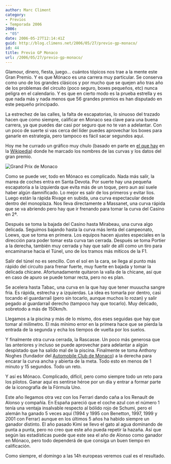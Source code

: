 ```yaml
---
author: Marc Climent
category:
- Previos
- Temporada 2006
2006:
- "05"
date: 2006-05-27T12:14:41Z
guid: http://blog.climens.net/2006/05/27/previo-gp-monaco/
id: 44
title: Previo GP Monaco
url: /2006/05/27/previo-gp-monaco/
---
```


Glamour, dinero, fiesta, juego&#8230; cuántos tópicos nos trae a la mente este Gran Premio. Y es que Mónaco es una carrera muy particular. Se conserva como uno de los grandes clásicos y por mucho que se quejen año tras año de los problemas del circuito (poco seguro, boxes pequeños, etc) nunca peligra en el calendario. Y es que en cierto modo es la prueba estrella y es que nada más y nada menos que 56 grandes premios es han disputado en este pequeño principado.
  
La estrechez de las calles, la falta de escapatorias, lo sinuoso del trazado hacen que como siempre, calificar en Monaco sea clave para una buena carrera, ya que puedes dar casi por seguro que no te van a adelantar. Con un poco de suerte si vas cerca del líder puedes aprovechar los boxes para ganarle en estrategia, pero tampoco es fácil sacar segundos aquí.

Hoy me he currado un gráfico muy chulo (basado en parte en [el que hay](http://en.wikipedia.org/wiki/Image:GrandPrix_Circuit_Monaco_2006.svg) en la [Wikipedia](http://en.wikipedia.org/)) donde he marcado los nombres de las curvas y los datos del gran premio.

![Grand Prix de Monaco](http://upload.wikimedia.org/wikipedia/commons/thumb/3/36/Monte_Carlo_Formula_1_track_map.svg/500px-Monte_Carlo_Formula_1_track_map.svg.png)

<!--more--> Como se puede ver, todo en Mónaco es complicado. Nada más salir, la marea de coches entra en Santa Devota. Por suerte hay una pequeña escapatoria a la izquierda que evita más de un toque, pero aun así suele haber algún damnificado. Lo mejor es salir de los primeros y evitar lios. Luego están la rápida Rivage en subida, una curva espectacular desde dentro del monoplaza. Nos lleva directamente a Massanet, una curva rápida que se va abriendo pero hay que ir frenando para tomar la curva del Casino en 2ª.

Después se toma la bajada del Casino hasta Mirabeau, una curva algo delicada. Seguimos bajando hasta la curva más lenta del campeonato, Loews, que se toma en primera. Los equipos hacen ajustes especiales en la dirección para poder tomar esta curva tan cerrada. Después se toma Portier a la derecha, también muy cerrada y hay que salir de allí como un tiro para encaminarse hacia el Túnel, uno de los tramos más míticos de la F1.

Salir del túnel no es sencillo. Con el sol en la cara, se llega al punto más rápido del circuito para frenar fuerte, muy fuerte en bajada y tomar la delicada chicane. Afortunadamente quitaron la valla de la chicane, así que en caso de apuro se puede tomar recta, pero no es plan.

Se acelera hasta Tabac, una curva en la que hay que tener muuucha sangre fria. Es rápida, estrecha y a izquierdas. La idea es tomarla por dentro, casi tocando el guardarraíl (pero sin tocarlo, aunque muchos lo rozan) y salir pegado al guardarraíl derecho (tampoco hay que tocarlo). Muy delicado, sobretodo a más de 150km/h.

Llegamos a la piscina y más de lo mismo, dos eses seguidas que hay que tomar al milímetro. El más mínimo error en la primera hace que se pierda la entrada de la segunda y echa los tiempos de vuelta por los suelos.

Y finalmente otra curva cerrada, la Rascasse. Un poco más generosa que las anteriores y incluso se puede aprovechar para adelantar a algún despistado que ha salido mal de la piscina. Finalmente se toma Anthony Noghes (fundador del [Automobile Club de Monaco](http://www.acm.mc/)) a la derecha para encarar la curva ancha y abierta de la meta. Todo esto en menos de 1 minuto y 15 segundos. Todo un reto.

Y así es Mónaco. Complicado, difícil, pero como siempre todo un reto para los pilotos. Ganar aquí es sentirse héroe por un dia y entrar a formar parte de la iconografía de la Fórmula Uno.

Este año llegamos otra vez con los Ferrari dando caña a los Renault de Alonso y compañía. En España pareció que el coche azul con el número 1 tenía una ventaja insalvable respecto al bólido rojo de Schumi, pero el alemán ha ganado 5 veces aquí (1994 y 1995 con Benetton, 1997, 1999 y 2001 con Ferrar) aunque en los últimos 5 años ha habido siempre un ganador distinto. El año pasado Kimi se llevo el gato al agua dominando de punta a punta, pero no creo que este año pueda repetir la hazaña. Así que según las estadísticas puede que este sea el año de Alonso como ganador en Mónaco, pero todo dependerá de que consiga un buen tiempo en calificación.

Como siempre, el domingo a las 14h europeas veremos cual es el resultado.